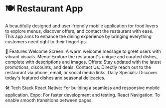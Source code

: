 # 🍽️ Restaurant App

A beautifully designed and user-friendly mobile application for food lovers to explore menus, discover offers, and contact the restaurant with ease. This app aims to enhance the dining experience by bringing everything customers need right to their fingertips.

🚀 Features
Welcome Screen: A warm welcome message to greet users with vibrant visuals.
Menu: Explore the restaurant's unique and curated dishes, complete with descriptions and images.
Offers: Stay updated with the latest promotions, discounts, and deals.
Contact Us: Directly reach out to the restaurant via phone, email, or social media links.
Daily Specials: Discover today's featured dishes and seasonal delicacies.

🛠️ Tech Stack
React Native: For building a seamless and responsive mobile application.
Expo: For faster development and testing.
React Navigation: To enable smooth transitions between pages.